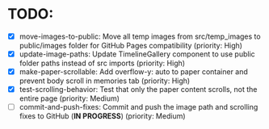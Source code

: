 # TODO:

- [x] move-images-to-public: Move all temp images from src/temp_images to public/images folder for GitHub Pages compatibility (priority: High)
- [x] update-image-paths: Update TimelineGallery component to use public folder paths instead of src imports (priority: High)
- [x] make-paper-scrollable: Add overflow-y: auto to paper container and prevent body scroll in memories tab (priority: High)
- [x] test-scrolling-behavior: Test that only the paper content scrolls, not the entire page (priority: Medium)
- [ ] commit-and-push-fixes: Commit and push the image path and scrolling fixes to GitHub (**IN PROGRESS**) (priority: Medium)
